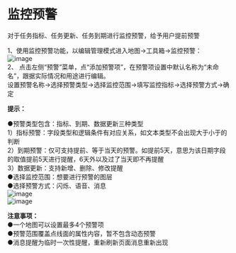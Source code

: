 # 监控预警


对于任务指标、任务更新、任务到期进行监控预警，给予用户提前预警  

1、使用监控预警功能，以编辑管理模式进入地图->工具箱->监控预警：  
![image](http://note.youdao.com/favicon.ico)  
2、 点击左侧“预警”菜单，点“添加预警项”，在预警项设置中默认名称为“未命名”，跟据实际情况和用途进行编辑。  
设置预警名称->选择预警类型->选择监控范围->填写监控指标->选择预警方式->确定  

**提示：**   

●预警类型包含：指标、到期、数据更新三种类型  
1）指标预警：字段类型和逻辑条件有对应关系，如文本类型不会出现大于小于的判断  
2）到期预警：仅可支持提前、等于当天的预警。如提前5天，意思为该日期字段的取值提前5天进行提醒，6天外以及过了当天即不再提醒  
3）数据更新：支持新增、删除、修改提醒  
●选择监控范围：想要进行预警的图层  
●选择预警方式：闪烁、语音、消息  
![image](http://note.youdao.com/favicon.ico)  
![image](http://dituwuyou-gitbooks.oss-cn-beijing.aliyuncs.com/map/picture/monitor/monitor3.png)  

**注意事项：**  
●一个地图可以设置最多4个预警项  
●预警范围覆盖点线面的属性内容，暂不包含动态预警  
●消息提醒为临时一次性提醒，重新刷新页面消息重新出现
